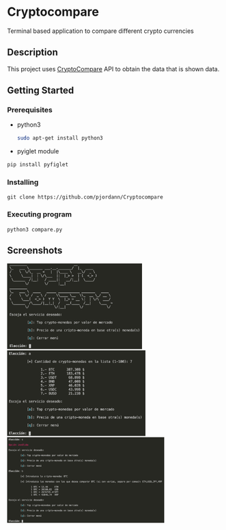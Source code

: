 # Cryptocompare

Terminal based application to compare different crypto currencies

## Description

This project uses [CryptoCompare](https://docs.python.org/es/3/library/tkinter.html) API  to obtain the data that is shown data.

## Getting Started

### Prerequisites

* python3
  ```sh
  sudo apt-get install python3
  ```
* pyiglet module
```sh
pip install pyfiglet
```

### Installing

```
git clone https://github.com/pjordann/Cryptocompare
```

### Executing program
```
python3 compare.py
```

## Screenshots
<p float="left">
  <img src="https://github.com/pjordann/Cryptocompare/blob/main/images/1.png" height="200" />
  <img src="https://github.com/pjordann/Cryptocompare/blob/main/images/2.png" height="200" />
  <img src="https://github.com/pjordann/Cryptocompare/blob/main/images/3.png" height="200" />
</p>